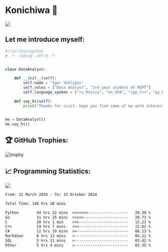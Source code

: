 # Konichiwa 👋
![](https://komarev.com/ghpvc/?username=IgorFandre&color=brightgreen)

## Let me introduce myself:
```py
#!/usr/bin/python
# -*- coding: utf-8 -*-


class DataAnalyst:

    def __init__(self):
        self.name = "Igor Shalygin"
        self.roles = ["Data Analyst", "3rd year student of MIPT"]
        self.language_spoken = ["ru_Russia", "en_USA", "cpp_C++", "py_Python", "go_Golang"]

    def say_hi(self):
        print("Thanks for visit, hope you find some of my work interesting.")


me = DataAnalyst()
me.say_hi()
```

## 🏆 GitHub Trophies:
![trophy](https://github-profile-trophy.vercel.app/?username=IgorFandre&title=MultiLanguage,Repositories,Commits,Experience,PullRequest,Reviews)

## 📈 Programming Statistics:

![](https://github-profile-summary-cards.vercel.app/api/cards/profile-details?username=IgorFandre&theme=solarized_dark)

<!--START_SECTION:waka-->

```txt
From: 31 March 2024 - To: 15 October 2024

Total Time: 146 hrs 28 mins

Python        44 hrs 32 mins  >>>>>>>------------------   29.39 %
Go            31 hrs 25 mins  >>>>>--------------------   20.73 %
C             20 hrs 1 min    >>>----------------------   13.21 %
C++           19 hrs 7 mins   >>>----------------------   12.62 %
C#            12 hrs 19 mins  >>-----------------------   08.13 %
Markdown      6 hrs 13 mins   >------------------------   04.11 %
SQL           5 hrs 11 mins   >------------------------   03.42 %
Other         5 hrs 4 mins    >------------------------   03.35 %
```

<!--END_SECTION:waka-->
